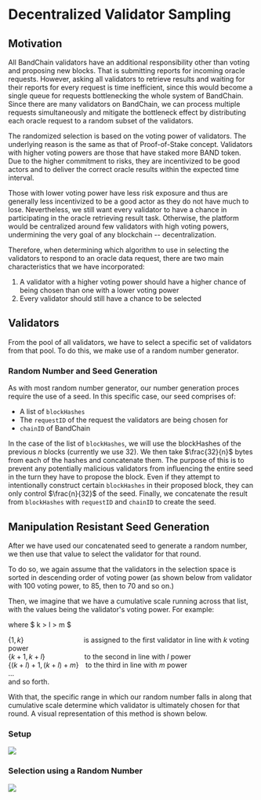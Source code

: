 # Decentralized Validator Sampling

## Motivation

All BandChain validators have an additional responsibility other than voting and proposing new blocks. That is submitting reports for incoming oracle requests. However, asking all validators to retrieve results and waiting for their reports for every request is time inefficient, since this would become a single queue for requests bottlenecking the whole system of BandChain. Since there are many validators on BandChain, we can process multiple requests simultaneously and mitigate the bottleneck effect by distributing each oracle request to a random subset of the validators.

The randomized selection is based on the voting power of validators. The underlying reason is the same as that of Proof-of-Stake concept. Validators with higher voting powers are those that have staked more BAND token. Due to the higher commitment to risks, they are incentivized to be good actors and to deliver the correct oracle results within the expected time interval.

Those with lower voting power have less risk exposure and thus are generally less incentivized to be a good actor as they do not have much to lose. Nevertheless, we still want every validator to have a chance in participating in the oracle retrieving result task. Otherwise, the platform would be centralized around few validators with high voting powers, undermining the very goal of any blockchain -- decentralization.

Therefore, when determining which algorithm to use in selecting the validators to respond to an oracle data request, there are two main characteristics that we have incorporated:

1. A validator with a higher voting power should have a higher chance of being chosen than one with a lower voting power
2. Every validator should still have a chance to be selected

## Validators

From the pool of all validators, we have to select a specific set of validators from that pool. To do this, we make use of a random number generator.

### Random Number and Seed Generation

As with most random number generator, our number generation proces require the use of a seed. In this specific case, our seed comprises of:

- A list of `blockHashes`
- The `requestID` of the request the validators are being chosen for
- `chainID` of BandChain

In the case of the list of `blockHashes`, we will use the blockHashes of the previous $n$ blocks (currently we use 32). We then take $\frac{32}{n}$ bytes from each of the hashes and concatenate them. The purpose of this is to prevent any potentially malicious validators from influencing the entire seed in the turn they have to propose the block. Even if they attempt to intentionally construct certain `blockHashes` in their proposed block, they can only control $\frac{n}{32}$ of the seed. Finally, we concatenate the result from `blockHashes` with `requestID` and `chainID` to create the seed.

## Manipulation Resistant Seed Generation

After we have used our concatenated seed to generate a random number, we then use that value to select the validator for that round.

To do so, we again assume that the validators in the selection space is sorted in descending order of voting power (as shown below from validator with 100 voting power, to 85, then to 70 and so on.)

Then, we imagine that we have a cumulative scale running across that list, with the values being the validator's voting power. For example:

where $ k > l > m $

$\{1, k\}$ $\hspace{90pt}$ is assigned to the first validator in line with $k$ voting power <br />
$\{k+1, k+l\}$ $\hspace{57pt}$ to the second in line with $l$ power <br />
$\{(k+l)+1, (k+l)+m\}$ $\hspace{8pt}$to the third in line with $m$ power <br />
$. . .$  
and so forth.

With that, the specific range in which our random number falls in along that cumulative scale determine which validator is ultimately chosen for that round. A visual representation of this method is shown below.

### Setup

![](https://i.imgur.com/9Fc4Je7.png)

### Selection using a Random Number

![](https://i.imgur.com/U9l5OD2.png)
